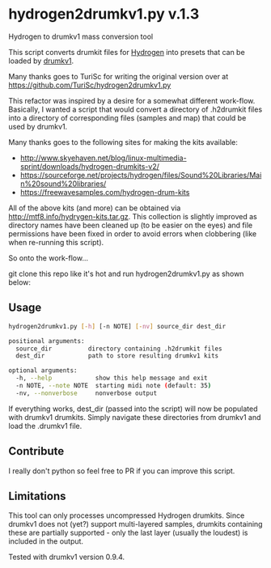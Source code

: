 # hydrogen2drumkv1.py v.1.3
Hydrogen to drumkv1 mass conversion tool

This script converts drumkit files for [Hydrogen](http://www.hydrogen-music.org/) into presets that can be loaded by [drumkv1](https://drumkv1.sourceforge.io/).

Many thanks goes to TuriSc for writing the original version over at https://github.com/TuriSc/hydrogen2drumkv1.py

This refactor was inspired by a desire for a somewhat different work-flow. Basically, I wanted a script that would convert a directory of .h2drumkit files into a directory of corresponding files (samples and map) that could be used by drumkv1.

Many thanks goes to the following sites for making the kits available:

 - http://www.skyehaven.net/blog/linux-multimedia-sprint/downloads/hydrogen-drumkits-v2/
 - https://sourceforge.net/projects/hydrogen/files/Sound%20Libraries/Main%20sound%20libraries/
 - https://freewavesamples.com/hydrogen-drum-kits

All of the above kits (and more) can be obtained via http://mtf8.info/hydrygen-kits.tar.gz. This collection is slightly improved as directory names have been cleaned up (to be easier on the eyes) and file permissions have been fixed in order to avoid errors when clobbering (like when re-running this script).

So onto the work-flow...

git clone this repo like it's hot and run hydrogen2drumkv1.py as shown below:

## Usage
```bash
hydrogen2drumkv1.py [-h] [-n NOTE] [-nv] source_dir dest_dir

positional arguments:
  source_dir          directory containing .h2drumkit files
  dest_dir            path to store resulting drumkv1 kits

optional arguments:
  -h, --help            show this help message and exit
  -n NOTE, --note NOTE  starting midi note (default: 35)
  -nv, --nonverbose     nonverbose output

```

If everything works, dest_dir (passed into the script) will now be populated with drumkv1 drumkits. Simply navigate these directories from drumkv1 and load the .drumkv1 file.

## Contribute

I really don't python so feel free to PR if you can improve this script.

## Limitations
This tool can only processes uncompressed Hydrogen drumkits.  Since drumkv1 does not (yet?) support multi-layered samples, drumkits containing these are partially supported - only the last layer (usually the loudest) is included in the output.

Tested with drumkv1 version 0.9.4.
